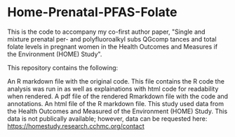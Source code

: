 # Home-Prenatal-PFAS-Folate

This is the code to accompany my co-first author paper, 
"Single and mixture prenatal per- and polyfluoroalkyl subs QGcomp tances and total folate levels in pregnant women in the Health Outcomes and Measures if the Environment (HOME) Study".

This repository contains the following:

An R markdown file with the original code. This file contains the R code the analysis was run in as well as explainations with html code for readability when rendered.
A pdf file of the rendered Rmarkdown file with the code and annotations.
An html file of the R markdown file.
This study used data from the Health Outcomes and Measured of the Environment (HOME) Study. This data is not publically available; however, data can be requested here: https://homestudy.research.cchmc.org/contact
